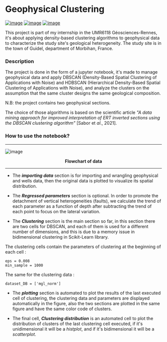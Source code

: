 # Geophysical Clustering
[![image](https://img.shields.io/badge/Colab-F9AB00?style=for-the-badge&logo=googlecolab&color=525252)](https://drive.google.com/file/d/15w0umUMTyJEZ5WnLvaFFDIDJfp26iZfZ/view?usp=sharing)
[![image](https://img.shields.io/badge/LinkedIn-0077B5?style=for-the-badge&logo=linkedin&logoColor=white)](https://www.linkedin.com/in/issam-souassi-74916114a/)
[![image](https://img.shields.io/badge/GitHub-100000?style=for-the-badge&logo=github&logoColor=white
)](https://github.com/issamsouassi/Geophysical_Clustering.git)


  This project is part of my internship in the UMR6118 Géosciences-Rennes, it's about applying density-based clustering algorithms to geophysical data to characterize the study site's geological heterogeneity. The study site is in the town of Guidel, department of Morbihan, France.

### Description
  The project is done in the form of a jupyter notebook, it's made to manage geophysical data and apply DBSCAN (Density-Based Spatial Clustering of Applications with Noise) and HDBSCAN (Hierarchical Density-Based Spatial Clustering of Applications with Noise), and analyze the clusters on the assumption that the same cluster designs the same geological composition. 

  N.B: the project contains two geophysical sections.
  
  The choice of those algorithms is based on the scientific article _"A data mining approach for improved interpretation of ERT inverted sections using the DBSCAN clustering algorithm"_ [Sabor et _al_., 2021].

### How to use the notebook?

___

![image]()
<p align="center"><strong>
Flowchart of data
</strong></p>

___

- The _**importing data**_ section is for importing and wrangling geophysical and wells data, then the original data is plotted to visualize its spatial distribution.

- The _**Regressed parameters**_ section is optional. In order to promote the detachment of vertical heterogeneities (faults), we calculate the trend of each parameter as a function of depth after subtracting the trend of each point to focus on the lateral variation. 

- The _**Clustering**_ section is the main section so far, in this section there are two cells for DBSCAN, and each of them is used for a different number of dimensions, and this is due to a memory issue in bidimensional clustering in Scikit-Learn library.

The clustering cells contain the parameters of clustering at the beginning of each cell :
```{python}
eps = 0.008
min_sample = 1000
```
The same for the clustering data :
```{python}
dataset_DB = ['mgl_norm']
```
- The _**plotting**_ section is automated to plot the results of the last executed cell of clustering, the clustering data and parameters are displayed automatically in the figure, also the two sections are plotted in the same figure and have the same color code of clusters.

- The final cell, _**Clustering distribution**_ is an automated cell to plot the distribution of clusters of the last clustering cell executed, if it's unidimensional it will be a _histplot_, and if it's bidimensional it will be a _scatterplot_.

